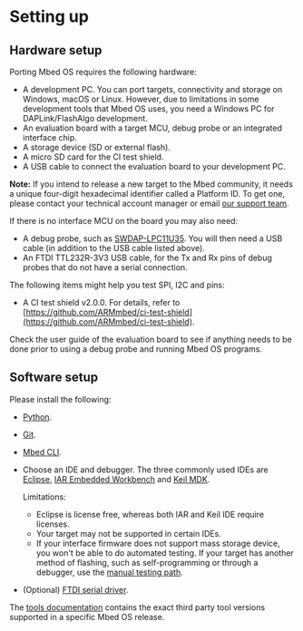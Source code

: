 # Setting up

## Hardware setup

Porting Mbed OS requires the following hardware:

- A development PC. You can port targets, connectivity and storage on Windows, macOS or Linux. However, due to limitations in some development tools that Mbed OS uses, you need a Windows PC for DAPLink/FlashAlgo development.
-  An evaluation board with a target MCU, debug probe or an integrated interface chip.
- A storage device (SD or external flash).
- A micro SD card for the CI test shield.
- A USB cable to connect the evaluation board to your development PC.

<span class="notes">**Note:** If you intend to release a new target to the Mbed community, it needs a unique four-digit hexadecimal identifier called a Platform ID. To get one, please contact your technical account manager or email [our support team](mailto:support@mbed.com).</span>

If there is no interface MCU on the board you may also need:

- A debug probe, such as [SWDAP-LPC11U35](https://os.mbed.com/platforms/SWDAP-LPC11U35/). You will then need a USB cable (in addition to the USB cable listed above).
- An FTDI TTL232R-3V3 USB cable, for the Tx and Rx pins of debug probes that do not have a serial connection.

The following items might help you test SPI, I2C and pins:

- A CI test shield v2.0.0. For details, refer to [https://github.com/ARMmbed/ci-test-shield](https://github.com/ARMmbed/ci-test-shield).

<span class="tips">Check the user guide of the evaluation board to see if anything needs to be done prior to using a debug probe and running Mbed OS programs.</span>

## Software setup

Please install the following:

- [Python](https://www.python.org/downloads).
- [Git](https://git-scm.com/downloads).
- [Mbed CLI](../tools/installation-and-setup.html).
- Choose an IDE and debugger. The three commonly used IDEs are [Eclipse](https://www.eclipse.org/ide/), [IAR Embedded Workbench](https://www.iar.com/iar-embedded-workbench/) and [Keil MDK](http://www.keil.com/).

    Limitations:

    - Eclipse is license free, whereas both IAR and Keil IDE require licenses.
    - Your target may not be supported in certain IDEs.
    - If your interface firmware does not support mass storage device, you won't be able to do automated testing. If your target has another method of flashing, such as self-programming or through a debugger, use the [manual testing path](../porting/manual-testing.html).

- (Optional) [FTDI serial driver](http://www.ftdichip.com/Drivers/VCP.htm).

<span class="notes">The [tools documentation](../tools/index.html) contains the exact third party tool versions supported in a specific Mbed OS release.</span>
